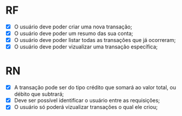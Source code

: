 # RF

- [X] O usuário deve poder criar uma nova transação;
- [X] O usuário deve poder um resumo das sua conta;
- [X] O usuário deve poder listar todas as transações que já ocorreram;
- [X] O usuário deve poder vizualizar uma transação específica;

# RN

- [X] A transação pode ser do tipo crédito que somará ao valor total, ou débito que subtrará;
- [X] Deve ser possível identificar o usuário entre as requisições;
- [X] O usuário só poderá vizualizar transações o qual ele criou;